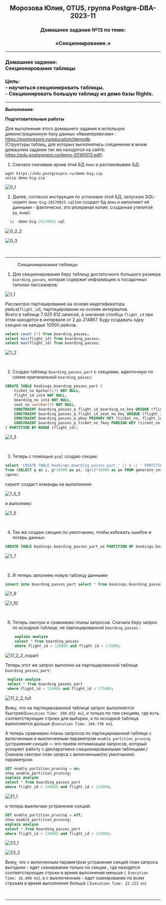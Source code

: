 **<div align="center"><h2>Морозова Юлия, OTUS, группа Postgre-DBA-2023-11</h2></div>**

**<div align=center><h3>Домашнее задание №13 по теме:</h3></div>**
**<div align=center><h3>«Секционирование.»</h3></div>**

***
**<h3>Домашнее задание:
<br>Секционирование таблицы</h3>**

**<h3>Цель:
<br> - научиться секционировать таблицы.
<br> - Секционировать большую таблицу из демо базы flights.</h3>**


***

**Выполнение:**

**Подготовительные работы**

Для выполнения этого домашнего задания я использую демонстрационную базу данных «Авиаперевозки» : https://postgrespro.ru/education/demodb.
</br>(Cтруктуры таблиц, для которых выполнялись соединения в моем домашнем задании так же находятся на сайте: https://edu.postgrespro.ru/demo-20161013.pdf).

1. Сначала скачиваю архив этой БД ``demo`` и распаковываю БД:

``wget https://edu.postgrespro.ru/demo-big.zip`` 
</br>``unzip demo-big.zip``

![0_1](https://github.com/Y-M-Morozova/Postgre-DBA-2023-11_OTUS_Morozova_Yulia/assets/153178571/a6d4b958-ad8c-4af9-bcf5-caa54218d273)

2. Далее, согласно инструкции по установке этой БД, запускаю SQL-скрипт ``demo-big-20170815.sql``(он создает бд ``demo`` и наполняет её данными - фактически, это резервная копия, созданная утилитой ``pg_dump``):

```sql
  \i  demo-big-20170815.sql
```

![0_2_2](https://github.com/Y-M-Morozova/Postgre-DBA-2023-11_OTUS_Morozova_Yulia/assets/153178571/a15ec3b4-cfdb-4017-9180-2f10e60194a6)

![0_3](https://github.com/Y-M-Morozova/Postgre-DBA-2023-11_OTUS_Morozova_Yulia/assets/153178571/fd5e6656-6d07-484d-8c4c-deee5d4e8a5c)

<br/>  

***

>**Секционирование таблицы**

1. Для секционирования беру таблицу достаточного большого размера ``boarding_passes``, которая содержит информацию о посадочных талонах пассажиров:

![1_1](https://github.com/Y-M-Morozova/Postgre-DBA-2023-11_OTUS_Morozova_Yulia/assets/153178571/f7180259-50db-4579-8a92-267f8f4cbe7b)

Рассмотрю партицирование на основе индетификатора рейса(``flight_id``), партицирование на основе интервалов. 
</br>Всего в таблице 7 925 812 записей, а  значения столбца ``flight_id`` при этом находятся в интервале от 2 до 214867. Буду создавать одну секцию на каждые 10000 рейсов.

```sql
select count (*) from boarding_passes;
select min(flight_id) from boarding_passes; 
select max(flight_id) from boarding_passes;
```

![1_2](https://github.com/Y-M-Morozova/Postgre-DBA-2023-11_OTUS_Morozova_Yulia/assets/153178571/d524ad8d-204c-471b-9607-2754a6a4de3c)

<br/>


2. Создаю таблицу ``boarding_passes_part`` с секциами, идентичную по схеме оригинальной ``boarding_passes``:

```sql
CREATE TABLE bookings.boarding_passes_part (
	ticket_no bpchar(13) NOT NULL,
	flight_id int4 NOT NULL,
	boarding_no int4 NOT NULL,
	seat_no varchar(4) NOT NULL,
	CONSTRAINT boarding_passes_p_flight_id_boarding_no_key UNIQUE (flight_id, boarding_no),
	CONSTRAINT boarding_passes_p_flight_id_seat_no_key UNIQUE (flight_id, seat_no),
	CONSTRAINT boarding_passes_p_pkey PRIMARY KEY (ticket_no, flight_id),
	CONSTRAINT boarding_passes_p_ticket_no_fkey FOREIGN KEY (ticket_no,flight_id) REFERENCES bookings.ticket_flights(ticket_no,flight_id)
) PARTITION BY RANGE (flight_id);
```

![1_3](https://github.com/Y-M-Morozova/Postgre-DBA-2023-11_OTUS_Morozova_Yulia/assets/153178571/a885b390-c2e2-49bd-bf07-a71a46a67145)

<br/>

3. Теперь с помощью ``psql`` создаю секции:

```sql
select 'CREATE TABLE bookings.boarding_passes_part_' || i || ' PARTITION OF bookings.boarding_passes_part FOR VALUES FROM ('|| ps ||') TO ('|| pe ||');'
from (SELECT g as i, g*10000 as ps, (g+1)*10000 as pe FROM generate_series(0, (select max(bp.flight_id) from boarding_passes bp)/10000) g) sec
\gexec
```

скрипт создаст команды на выполнение:

![1_5_5](https://github.com/Y-M-Morozova/Postgre-DBA-2023-11_OTUS_Morozova_Yulia/assets/153178571/918fc195-5ef5-4cb0-96c0-b4431b311234)

и выполняю:

![1_5](https://github.com/Y-M-Morozova/Postgre-DBA-2023-11_OTUS_Morozova_Yulia/assets/153178571/3b3d19ae-285a-485d-97bf-12cac183a502)

<br/>

4. Так же создаю секцию по умолчанию, чтобы  избежать ошибок и потерь данных:

```sql
CREATE TABLE bookings.boarding_passes_part_ex PARTITION OF bookings.boarding_passes_part DEFAULT;
```

![1_7](https://github.com/Y-M-Morozova/Postgre-DBA-2023-11_OTUS_Morozova_Yulia/assets/153178571/41ea4f05-20eb-4a3c-9f3c-ed5e53c78fd1)

<br/>

5. И теперь заполняю новую таблицу данными:

```sql
insert into boarding_passes_part select * from bookings.boarding_passes;
```

![1_9](https://github.com/Y-M-Morozova/Postgre-DBA-2023-11_OTUS_Morozova_Yulia/assets/153178571/d12963c7-5f19-43c2-9536-cdac94c71056)

![1_10](https://github.com/Y-M-Morozova/Postgre-DBA-2023-11_OTUS_Morozova_Yulia/assets/153178571/929bb54a-a8c1-4800-9137-84fb7eeefe0e)

<br/>

6. Теперь смотрю и сравниваю планы запросов.
   Сначала беру запрос по исходной таблице, не партицированной ``boarding_passes`` :

   ```sql
	explain analyze
	select * from boarding_passes
	where flight_id > 120000 and flight_id < 175000;
   ```

![17_2_2_nopart](https://github.com/Y-M-Morozova/Postgre-DBA-2023-11_OTUS_Morozova_Yulia/assets/153178571/5d5974be-04c6-46d0-8742-ed59c37c6dc5)

Теперь этот же запрос выполню на партицированной таблице ``boarding_passes_part``:

   ```sql
	explain analyze
	select * from boarding_passes_part
	where flight_id > 120000 and flight_id < 175000;
   ```

![17_2_2_full](https://github.com/Y-M-Morozova/Postgre-DBA-2023-11_OTUS_Morozova_Yulia/assets/153178571/1ee71631-7eea-48f1-96a9-81e291ef0491)


Вижу, что на партицированной таблице запрос выполняется быстрее(``Execution Time: 298.652 ms``), и только по тем секциям, где есть соответствующие строки для выборки, а по исходной таблице выполняется дольше (``Execution Time: 345.739 ms``).

А теперь сравниваю планы запросов по партицированной таблице с включенным и выключенным параметром ``enable_partition_pruning`` (устранение секций — это приём оптимизации запросов, который ускоряет работу с декларативно секционированными таблицами.)
Сначала смотрю план запрса с включенным(по умолчанию) параметром:

```sql
SET enable_partition_pruning = on;
show enable_partition_pruning;
explain analyze
select * from boarding_passes_part
where flight_id > 120000 and flight_id < 125000;
```
![21_1](https://github.com/Y-M-Morozova/Postgre-DBA-2023-11_OTUS_Morozova_Yulia/assets/153178571/acf51d94-37a5-4d8a-aa7a-20d9f8dd3db6)

а теперь выключаю устранение секций:

```sql
SET enable_partition_pruning = off;
show enable_partition_pruning;
explain analyze
select * from boarding_passes_part
where flight_id > 120000 and flight_id < 125000;
```

![23_1](https://github.com/Y-M-Morozova/Postgre-DBA-2023-11_OTUS_Morozova_Yulia/assets/153178571/262dd86b-c68c-4670-a9ee-1873ec589ac4)

![23_2](https://github.com/Y-M-Morozova/Postgre-DBA-2023-11_OTUS_Morozova_Yulia/assets/153178571/cf2457e8-6058-48f8-8824-b2a402286282)

Вижу, что с включенным параметром устранения секций план запроса выгоднее - идет сканирвание только по секции , где находятся соответствующие строки и время выполнения меньше (`` Execution Time: 16.490 ms``), а с выключенным - идет сканирование по всем строкам и время выполнения больше ( ``Execution Time: 22.123 ms``)

<br/>

***





